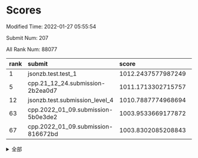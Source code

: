 # Scores

Modified Time: 2022-01-27 05:55:54

Submit Num: 207

All Rank Num: 88077

| rank |               submit               |       score        |       sigma        | pk_num |
| :--- | :--------------------------------- | :----------------- | :----------------- | :----- |
| 1    | jsonzb.test.test_1                 | 1012.2437577987249 | 0.792618484387811  | 1697   |
| 5    | cpp.21_12_24.submission-2b2ea0d7   | 1011.1713302715757 | 0.8099777209483081 | 1698   |
| 12   | jsonzb.test.submission_level_4     | 1010.7887774968694 | 0.7611252125430444 | 1708   |
| 63   | cpp.2022_01_09.submission-5b0e3de2 | 1003.9533669177872 | 0.7183051137121539 | 1704   |
| 67   | cpp.2022_01_09.submission-816672bd | 1003.8302085208843 | 0.72028590466533   | 1708   |


<details>
<summary>全部</summary>

| rank |                 submit                 |       score        |       sigma        | pk_num |
| :--- | :------------------------------------- | :----------------- | :----------------- | :----- |
| 1    | jsonzb.test.test_1                     | 1012.2437577987249 | 0.792618484387811  | 1697   |
| 2    | gobigger.level_3.submission_level_3_43 | 1011.5566759237101 | 0.7831207948542647 | 1702   |
| 3    | gobigger.level_3.submission_level_3_49 | 1011.3008659195617 | 0.776738985432338  | 1704   |
| 4    | gobigger.level_3.submission_level_3_42 | 1011.2944361120037 | 0.7664497091723166 | 1699   |
| 5    | cpp.21_12_24.submission-2b2ea0d7       | 1011.1713302715757 | 0.8099777209483081 | 1698   |
| 6    | gobigger.level_3.submission_level_3_40 | 1011.1183432883747 | 0.7758648371855754 | 1702   |
| 7    | gobigger.level_3.submission_level_3_39 | 1011.116903498184  | 0.7721098767808602 | 1703   |
| 8    | gobigger.level_3.submission_level_3_26 | 1011.0353672574275 | 0.7684572495133263 | 1702   |
| 9    | gobigger.level_3.submission_level_3_6  | 1010.971297501523  | 0.7609475321382897 | 1705   |
| 10   | gobigger.level_3.submission_level_3_16 | 1010.9200809411882 | 0.7531632353063286 | 1700   |
| 11   | gobigger.level_3.submission_level_3_33 | 1010.852217358862  | 0.754608159608616  | 1705   |
| 12   | jsonzb.test.submission_level_4         | 1010.7887774968694 | 0.7611252125430444 | 1708   |
| 13   | gobigger.level_3.submission_level_3_31 | 1010.744566032043  | 0.7500135743333052 | 1704   |
| 14   | gobigger.level_3.submission_level_3_2  | 1010.7008248174643 | 0.7634157089452206 | 1700   |
| 15   | gobigger.level_3.submission_level_3_24 | 1010.6704657065972 | 0.7718009869057931 | 1704   |
| 16   | gobigger.level_3.submission_level_3_44 | 1010.6676335253321 | 0.7785345171876971 | 1703   |
| 17   | gobigger.level_3.submission_level_3_27 | 1010.6476975680999 | 0.7500741735217452 | 1697   |
| 18   | gobigger.level_3.submission_level_3_9  | 1010.6124715091372 | 0.7660419821551915 | 1699   |
| 19   | gobigger.level_3.submission_level_3_32 | 1010.5924174961076 | 0.769179481638494  | 1704   |
| 20   | gobigger.level_3.submission_level_3_20 | 1010.5807933896644 | 0.7814748915483454 | 1702   |
| 21   | gobigger.level_3.submission_level_3_48 | 1010.5027332745304 | 0.7788404060627547 | 1700   |
| 22   | gobigger.level_3.submission_level_3_13 | 1010.4913166503562 | 0.801016282931444  | 1700   |
| 23   | gobigger.level_3.submission_level_3_30 | 1010.4637326901233 | 0.7562588926587999 | 1700   |
| 24   | gobigger.level_3.submission_level_3_21 | 1010.4518304043069 | 0.7383479106719456 | 1702   |
| 25   | gobigger.level_3.submission_level_3_38 | 1010.4478852905614 | 0.7706029832441017 | 1700   |
| 26   | gobigger.level_3.submission_level_3_29 | 1010.4171996967133 | 0.7504514581735177 | 1702   |
| 27   | gobigger.level_3.submission_level_3_41 | 1010.3542234817363 | 0.7595280203199714 | 1699   |
| 28   | gobigger.level_3.submission_level_3_5  | 1010.2813719130484 | 0.7393482116046779 | 1700   |
| 29   | gobigger.level_3.submission_level_3_10 | 1010.1942661673131 | 0.7344244921905231 | 1696   |
| 30   | gobigger.level_3.submission_level_3_0  | 1010.1133461888775 | 0.7752577462637884 | 1700   |
| 31   | gobigger.level_3.submission_level_3_46 | 1010.1082675942085 | 0.7556646911233068 | 1701   |
| 32   | gobigger.level_3.submission_level_3_1  | 1010.016261018905  | 0.7535593396100545 | 1699   |
| 33   | gobigger.level_3.submission_level_3_25 | 1009.9783540447595 | 0.7682127376099653 | 1702   |
| 34   | gobigger.level_3.submission_level_3_15 | 1009.948091104325  | 0.7354345066563474 | 1701   |
| 35   | gobigger.level_3.submission_level_3_12 | 1009.8840142646663 | 0.7611716854493636 | 1708   |
| 36   | gobigger.level_3.submission_level_3_7  | 1009.8537383111126 | 0.7558933246649125 | 1702   |
| 37   | gobigger.level_3.submission_level_3_34 | 1009.8003523361341 | 0.7544900188033842 | 1706   |
| 38   | gobigger.level_3.submission_level_3_11 | 1009.785445862815  | 0.7732757555071014 | 1700   |
| 39   | gobigger.level_3.submission_level_3_47 | 1009.6935849983382 | 0.7588777950409707 | 1699   |
| 40   | gobigger.level_3.submission_level_3_23 | 1009.6637967761891 | 0.7628927885566286 | 1705   |
| 41   | gobigger.level_3.submission_level_3_18 | 1009.6629826791695 | 0.7330527021900481 | 1706   |
| 42   | gobigger.level_3.submission_level_3_28 | 1009.63709488552   | 0.7649231913753273 | 1700   |
| 43   | gobigger.level_3.submission_level_3_22 | 1009.6103068390518 | 0.7581160435999804 | 1704   |
| 44   | gobigger.level_3.submission_level_3_36 | 1009.5312137909389 | 0.733727849784893  | 1704   |
| 45   | gobigger.level_3.submission_level_3_14 | 1009.414204974627  | 0.7299682831602801 | 1703   |
| 46   | gobigger.level_3.submission_level_3_3  | 1009.2985565727893 | 0.7451784855476964 | 1698   |
| 47   | gobigger.level_3.submission_level_3_35 | 1009.1371771471671 | 0.7469488752008251 | 1701   |
| 48   | gobigger.level_3.submission_level_3_17 | 1009.1196899125451 | 0.739971958072579  | 1700   |
| 49   | gobigger.level_3.submission_level_3_37 | 1008.6239470367672 | 0.7360489128361275 | 1695   |
| 50   | gobigger.level_3.submission_level_3_8  | 1008.589077967184  | 0.7378652191011865 | 1695   |
| 51   | gobigger.level_3.submission_level_3_4  | 1008.4774995913937 | 0.7587761660847785 | 1705   |
| 52   | gobigger.level_3.submission_level_3_45 | 1008.1342753877706 | 0.7441322877549975 | 1703   |
| 53   | gobigger.level_3.submission_level_3_19 | 1007.8157951799033 | 0.7316330998253607 | 1700   |
| 54   | gobigger.level_1.submission_level_1_7  | 1004.6646668645586 | 0.7201476839495906 | 1705   |
| 55   | gobigger.level_1.submission_level_1_36 | 1004.6588933382211 | 0.7187640677713238 | 1700   |
| 56   | gobigger.level_1.submission_level_1_6  | 1004.6434834901969 | 0.7119013408065238 | 1698   |
| 57   | gobigger.level_1.submission_level_1_23 | 1004.6128276824649 | 0.7146955362595362 | 1700   |
| 58   | gobigger.level_1.submission_level_1_16 | 1004.5558320980999 | 0.7229402418553825 | 1701   |
| 59   | gobigger.level_1.submission_level_1_27 | 1004.5302538796732 | 0.7139414058766699 | 1702   |
| 60   | gobigger.level_1.submission_level_1_40 | 1004.5247573869117 | 0.7315170631766865 | 1708   |
| 61   | gobigger.level_1.submission_level_1_49 | 1004.1755068433749 | 0.7095127771731895 | 1707   |
| 62   | gobigger.level_1.submission_level_1_45 | 1003.9782885702978 | 0.7259917115964095 | 1710   |
| 63   | cpp.2022_01_09.submission-5b0e3de2     | 1003.9533669177872 | 0.7183051137121539 | 1704   |
| 64   | gobigger.level_1.submission_level_1_37 | 1003.9320291457105 | 0.7240353499390786 | 1704   |
| 65   | gobigger.level_1.submission_level_1_26 | 1003.9099089059786 | 0.7199037743860192 | 1702   |
| 66   | gobigger.level_1.submission_level_1_39 | 1003.8774655328322 | 0.7080404144124766 | 1708   |
| 67   | cpp.2022_01_09.submission-816672bd     | 1003.8302085208843 | 0.72028590466533   | 1708   |
| 68   | gobigger.level_1.submission_level_1_3  | 1003.8011952366909 | 0.7194448524889558 | 1706   |
| 69   | gobigger.level_1.submission_level_1_22 | 1003.6754786814976 | 0.7286034085428311 | 1702   |
| 70   | gobigger.level_1.submission_level_1_1  | 1003.6609702216751 | 0.7188657777633577 | 1703   |
| 71   | gobigger.level_1.submission_level_1_44 | 1003.6343263041633 | 0.720926886666237  | 1709   |
| 72   | gobigger.level_1.submission_level_1_47 | 1003.5558296820728 | 0.7189338028072729 | 1701   |
| 73   | gobigger.level_1.submission_level_1_28 | 1003.4369635031021 | 0.7125699671968749 | 1705   |
| 74   | gobigger.level_1.submission_level_1_33 | 1003.3867502643628 | 0.7263330847736148 | 1705   |
| 75   | gobigger.level_1.submission_level_1_20 | 1003.3842630030979 | 0.7182458965421107 | 1697   |
| 76   | gobigger.level_1.submission_level_1_5  | 1003.3675486963799 | 0.7171555333465818 | 1701   |
| 77   | gobigger.level_1.submission_level_1_38 | 1003.3513993285937 | 0.7184462177586378 | 1695   |
| 78   | gobigger.level_1.submission_level_1_17 | 1003.330964400438  | 0.7169958252794492 | 1700   |
| 79   | gobigger.level_1.submission_level_1_24 | 1003.3273844187852 | 0.7136300310588477 | 1698   |
| 80   | gobigger.level_1.submission_level_1_25 | 1003.3246885761962 | 0.7184373556816946 | 1702   |
| 81   | gobigger.level_1.submission_level_1_10 | 1003.3230652579667 | 0.7259329828488736 | 1703   |
| 82   | gobigger.level_1.submission_level_1_30 | 1003.3053297999488 | 0.7218227947683262 | 1701   |
| 83   | gobigger.level_1.submission_level_1_4  | 1003.2340578108101 | 0.7119851327245306 | 1705   |
| 84   | gobigger.level_1.submission_level_1_21 | 1003.1993656033195 | 0.7263500433754903 | 1704   |
| 85   | gobigger.level_1.submission_level_1_14 | 1003.1387266522655 | 0.7086762909693288 | 1702   |
| 86   | gobigger.level_1.submission_level_1_42 | 1003.1201089977246 | 0.7065281773917024 | 1698   |
| 87   | gobigger.level_1.submission_level_1_11 | 1003.1163794554851 | 0.7066647855913646 | 1708   |
| 88   | gobigger.level_1.submission_level_1_13 | 1003.0752642989701 | 0.7194579104407877 | 1700   |
| 89   | gobigger.level_1.submission_level_1_32 | 1002.9902182153264 | 0.7098216474728812 | 1702   |
| 90   | gobigger.level_1.submission_level_1_12 | 1002.9383117348361 | 0.7041433549111387 | 1704   |
| 91   | gobigger.level_1.submission_level_1_35 | 1002.7189047977032 | 0.715877915491051  | 1698   |
| 92   | gobigger.level_1.submission_level_1_18 | 1002.6742221183321 | 0.719916488710875  | 1699   |
| 93   | gobigger.level_1.submission_level_1_9  | 1002.6185346238715 | 0.7107537938327299 | 1703   |
| 94   | gobigger.level_1.submission_level_1_46 | 1002.5847725340343 | 0.7206719862385655 | 1709   |
| 95   | gobigger.level_1.submission_level_1_0  | 1002.5587815678871 | 0.7075021639057668 | 1702   |
| 96   | gobigger.level_1.submission_level_1_43 | 1002.5531994360032 | 0.7096201867273589 | 1702   |
| 97   | gobigger.level_1.submission_level_1_8  | 1002.5328152691984 | 0.7168700610881542 | 1699   |
| 98   | gobigger.level_1.submission_level_1_41 | 1002.4127828982496 | 0.7072906896052824 | 1699   |
| 99   | gobigger.level_1.submission_level_1_34 | 1002.3055803751661 | 0.7060463873654895 | 1702   |
| 100  | gobigger.level_1.submission_level_1_2  | 1002.2785033746835 | 0.7252185133343699 | 1704   |
| 101  | gobigger.level_1.submission_level_1_15 | 1002.177069483953  | 0.7133260552684966 | 1703   |
| 102  | gobigger.level_1.submission_level_1_19 | 1001.9926187739071 | 0.7115091213235619 | 1703   |
| 103  | gobigger.level_1.submission_level_1_48 | 1001.9018869092663 | 0.7094470250434547 | 1699   |
| 104  | gobigger.level_1.submission_level_1_29 | 1001.7208938248856 | 0.7157697194115302 | 1701   |
| 105  | gobigger.level_1.submission_level_1_31 | 1001.1302993563618 | 0.7032430845688648 | 1705   |
| 106  | gobigger.random.submission_random_37   | 997.3102161671013  | 0.7100597851528107 | 1702   |
| 107  | gobigger.random.submission_random_11   | 997.0625478443188  | 0.7298246015947922 | 1697   |
| 108  | gobigger.random.submission_random_46   | 996.9612538773865  | 0.7043731367332781 | 1706   |
| 109  | gobigger.random.submission_random_39   | 996.9520899966502  | 0.7192784068206108 | 1696   |
| 110  | gobigger.random.submission_random_23   | 996.9143555981342  | 0.6966895654549575 | 1704   |
| 111  | gobigger.random.submission_random_14   | 996.786764309019   | 0.7151240827627795 | 1702   |
| 112  | gobigger.random.submission_random_33   | 996.7861739115433  | 0.7038601704795556 | 1704   |
| 113  | gobigger.random.submission_random_28   | 996.7833389886921  | 0.7116050219045961 | 1698   |
| 114  | gobigger.random.submission_random_19   | 996.7367976180038  | 0.7062940134080531 | 1700   |
| 115  | gobigger.random.submission_random_30   | 996.632117574345   | 0.7153079319727031 | 1703   |
| 116  | gobigger.random.submission_random_29   | 996.5813126943161  | 0.7186370541614295 | 1697   |
| 117  | gobigger.random.submission_random_38   | 996.5595191269489  | 0.7043740213563968 | 1700   |
| 118  | gobigger.random.submission_random_21   | 996.498481741436   | 0.7195212839777575 | 1700   |
| 119  | gobigger.random.submission_random_2    | 996.4780129881162  | 0.7089512120198325 | 1705   |
| 120  | gobigger.random.submission_random_34   | 996.306386727241   | 0.6994744600123893 | 1700   |
| 121  | gobigger.random.submission_random_41   | 996.230223874323   | 0.7142918510813487 | 1701   |
| 122  | gobigger.random.submission_random_40   | 996.1589900360328  | 0.7022932366921711 | 1698   |
| 123  | gobigger.random.submission_random_42   | 996.1559211662387  | 0.7093313639915225 | 1705   |
| 124  | gobigger.random.submission_random_5    | 996.0907961817236  | 0.7255198678453761 | 1705   |
| 125  | gobigger.random.submission_random_12   | 996.037543851548   | 0.7148031696543848 | 1699   |
| 126  | gobigger.random.submission_random_32   | 995.9844681168394  | 0.7095148898423456 | 1701   |
| 127  | gobigger.random.submission_random_9    | 995.9470213619949  | 0.7172942078669189 | 1697   |
| 128  | gobigger.random.submission_random_49   | 995.9262364616272  | 0.7090884484960863 | 1703   |
| 129  | gobigger.random.submission_random_3    | 995.9040733352407  | 0.7048439448005905 | 1704   |
| 130  | gobigger.random.submission_random_6    | 995.8250033886773  | 0.7142569188699592 | 1705   |
| 131  | gobigger.random.submission_random_43   | 995.8009874820522  | 0.7281554165521019 | 1701   |
| 132  | gobigger.random.submission_random_10   | 995.7891119859821  | 0.7051700503606642 | 1707   |
| 133  | gobigger.random.submission_random_18   | 995.7574770412386  | 0.71834913738928   | 1703   |
| 134  | gobigger.random.submission_random_36   | 995.753622071924   | 0.7207742899120169 | 1701   |
| 135  | gobigger.random.submission_random_22   | 995.7437513063356  | 0.7002790631996723 | 1705   |
| 136  | gobigger.random.submission_random_24   | 995.7191482623053  | 0.7043919796434999 | 1705   |
| 137  | gobigger.random.submission_random_48   | 995.6973264508065  | 0.6983892985038377 | 1703   |
| 138  | gobigger.random.submission_random_8    | 995.5897039413717  | 0.7118737998408409 | 1702   |
| 139  | gobigger.random.submission_random_4    | 995.5790306042433  | 0.7134549224409327 | 1701   |
| 140  | gobigger.random.submission_random_7    | 995.5047349398311  | 0.713711938096677  | 1700   |
| 141  | gobigger.random.submission_random_45   | 995.4674708928314  | 0.7155474959273205 | 1704   |
| 142  | gobigger.random.submission_random_1    | 995.46226020749    | 0.7063840765664904 | 1706   |
| 143  | gobigger.random.submission_random_20   | 995.4221691806684  | 0.7114718956443592 | 1701   |
| 144  | gobigger.random.submission_random_35   | 995.363469958447   | 0.7033178402066786 | 1705   |
| 145  | gobigger.random.submission_random_17   | 995.3438860563605  | 0.7111359706907094 | 1699   |
| 146  | gobigger.random.submission_random_44   | 995.3055984262372  | 0.7131327044391359 | 1705   |
| 147  | gobigger.random.submission_random_0    | 995.1820903403552  | 0.704067153224736  | 1701   |
| 148  | gobigger.random.submission_random_26   | 995.0509442212003  | 0.7178293897517729 | 1703   |
| 149  | gobigger.random.submission_random_31   | 994.9959959331724  | 0.7120618457309703 | 1703   |
| 150  | gobigger.random.submission_random_13   | 994.9026098535676  | 0.70316174007376   | 1703   |
| 151  | gobigger.random.submission_random_15   | 994.8846046613587  | 0.7275393736276838 | 1700   |
| 152  | gobigger.random.submission_random_25   | 994.7437494214031  | 0.7224633912629443 | 1704   |
| 153  | gobigger.random.submission_random_16   | 994.6636298834885  | 0.7206382665139724 | 1704   |
| 154  | gobigger.level_2.submission_level_2_46 | 994.6070312186098  | 0.7245857935293506 | 1702   |
| 155  | gobigger.random.submission_random_27   | 994.5295875681205  | 0.7172369690477743 | 1702   |
| 156  | gobigger.random.submission_random_47   | 994.5195724499615  | 0.7402978192962864 | 1706   |
| 157  | gobigger.level_2.submission_level_2_17 | 994.5144705892759  | 0.7254524372232249 | 1704   |
| 158  | gobigger.level_2.submission_level_2_1  | 994.1461856091646  | 0.7354110011083951 | 1703   |
| 159  | gobigger.level_2.submission_level_2_25 | 993.7298280285767  | 0.7285406892603694 | 1702   |
| 160  | gobigger.level_2.submission_level_2_34 | 993.5683527467081  | 0.7585841143460622 | 1704   |
| 161  | gobigger.level_2.submission_level_2_13 | 993.4093589650471  | 0.7377525816602819 | 1705   |
| 162  | gobigger.level_2.submission_level_2_49 | 993.3047943172526  | 0.731334417525951  | 1701   |
| 163  | gobigger.level_2.submission_level_2_39 | 993.298237009021   | 0.7768255886998314 | 1707   |
| 164  | gobigger.level_2.submission_level_2_31 | 992.9548913151496  | 0.7458148715702456 | 1705   |
| 165  | gobigger.level_2.submission_level_2_20 | 992.7929838278362  | 0.7471719479802601 | 1696   |
| 166  | gobigger.level_2.submission_level_2_10 | 992.651368966838   | 0.7326297100420117 | 1702   |
| 167  | gobigger.level_2.submission_level_2_32 | 992.5370033125803  | 0.7363277700292701 | 1702   |
| 168  | gobigger.level_2.submission_level_2_8  | 992.4648930779501  | 0.7394576012980604 | 1704   |
| 169  | gobigger.level_2.submission_level_2_36 | 992.4200617574262  | 0.7578684885633558 | 1705   |
| 170  | gobigger.level_2.submission_level_2_23 | 992.4097989647229  | 0.7496163561977552 | 1699   |
| 171  | gobigger.level_2.submission_level_2_2  | 992.3857963888705  | 0.7361296615198317 | 1702   |
| 172  | gobigger.level_2.submission_level_2_18 | 992.3261381276678  | 0.7410966379848444 | 1700   |
| 173  | gobigger.level_2.submission_level_2_24 | 992.2511481318157  | 0.7447412852731681 | 1703   |
| 174  | gobigger.level_2.submission_level_2_35 | 992.2167761967347  | 0.7466597970131159 | 1704   |
| 175  | gobigger.level_2.submission_level_2_29 | 992.1987482900844  | 0.7378378169134789 | 1705   |
| 176  | gobigger.level_2.submission_level_2_16 | 992.1129501900916  | 0.7495522710870478 | 1697   |
| 177  | gobigger.level_2.submission_level_2_48 | 991.9565896391575  | 0.7404525578294398 | 1704   |
| 178  | gobigger.level_2.submission_level_2_41 | 991.9526056287361  | 0.7443006568246764 | 1701   |
| 179  | gobigger.level_2.submission_level_2_14 | 991.9119398181706  | 0.7549547284201471 | 1704   |
| 180  | gobigger.level_2.submission_level_2_21 | 991.8908635042909  | 0.7515796085726133 | 1698   |
| 181  | gobigger.level_2.submission_level_2_6  | 991.770863704656   | 0.7482276176471149 | 1703   |
| 182  | gobigger.level_2.submission_level_2_5  | 991.7062105615075  | 0.7483221064899604 | 1697   |
| 183  | gobigger.level_2.submission_level_2_3  | 991.7008805849542  | 0.7249777305543503 | 1705   |
| 184  | gobigger.level_2.submission_level_2_38 | 991.6719389563087  | 0.7493594645049656 | 1698   |
| 185  | gobigger.level_2.submission_level_2_40 | 991.6173853361736  | 0.7584607074847076 | 1705   |
| 186  | gobigger.level_2.submission_level_2_15 | 991.6168603135084  | 0.7528950243452303 | 1696   |
| 187  | gobigger.level_2.submission_level_2_11 | 991.5893035744725  | 0.7311074211099177 | 1705   |
| 188  | gobigger.level_2.submission_level_2_26 | 991.5708404271423  | 0.7483539951255728 | 1701   |
| 189  | gobigger.level_2.submission_level_2_9  | 991.3812747571527  | 0.754769625930411  | 1702   |
| 190  | gobigger.level_2.submission_level_2_27 | 991.358367135901   | 0.7389308873364835 | 1702   |
| 191  | gobigger.level_2.submission_level_2_30 | 991.0158254175223  | 0.7439554341269261 | 1698   |
| 192  | gobigger.level_2.submission_level_2_44 | 990.9877810365127  | 0.7603084477912772 | 1701   |
| 193  | gobigger.level_2.submission_level_2_37 | 990.9721021383948  | 0.7490679893095518 | 1700   |
| 194  | gobigger.level_2.submission_level_2_0  | 990.9130962555005  | 0.7867855350425338 | 1697   |
| 195  | gobigger.level_2.submission_level_2_19 | 990.8783129466298  | 0.7531266542321204 | 1704   |
| 196  | gobigger.level_2.submission_level_2_4  | 990.849485865548   | 0.762327533303263  | 1700   |
| 197  | gobigger.level_2.submission_level_2_7  | 990.7682660317785  | 0.759707516230621  | 1708   |
| 198  | gobigger.level_2.submission_level_2_45 | 990.7564980853715  | 0.7743803300334069 | 1698   |
| 199  | gobigger.level_2.submission_level_2_43 | 990.6485284517371  | 0.7338257897582668 | 1707   |
| 200  | gobigger.level_2.submission_level_2_12 | 990.5872633519507  | 0.7542816922343292 | 1699   |
| 201  | gobigger.level_2.submission_level_2_33 | 990.5824955388945  | 0.7646435370927804 | 1698   |
| 202  | gobigger.level_2.submission_level_2_47 | 990.4086359634096  | 0.7574746017904879 | 1705   |
| 203  | gobigger.level_2.submission_level_2_28 | 990.4017484033183  | 0.7735250414590457 | 1704   |
| 204  | gobigger.level_2.submission_level_2_22 | 990.2750198274223  | 0.7650241095847533 | 1703   |
| 205  | gobigger.level_2.submission_level_2_42 | 990.1029182842534  | 0.7685339144562976 | 1703   |
| 206  | gobigger.none.submission_none_1        | 979.1022290694262  | 1.2553655608963583 | 1696   |
| 207  | gobigger.none.submission_none_0        | 976.3004927981863  | 1.3337818113706803 | 1701   |

</details>